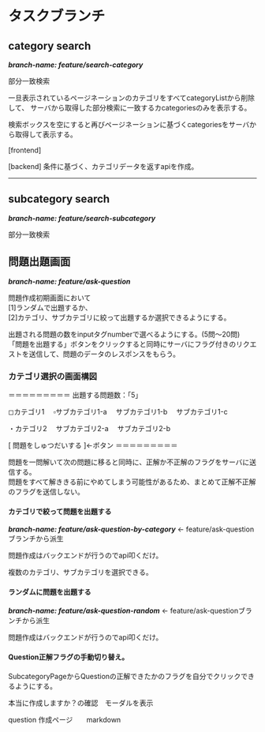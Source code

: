 # タスクブランチ


## category search
***branch-name: feature/search-category***

部分一致検索

一旦表示されているページネーションのカテゴリをすべてcategoryListから削除して、
サーバから取得した部分検索に一致するカcategoriesのみを表示する。

検索ボックスを空にすると再びページネーションに基づくcategoriesをサーバから取得して表示する。

[frontend]



[backend]
条件に基づく、カテゴリデータを返すapiを作成。

<hr/>

## subcategory search
***branch-name: feature/search-subcategory***

部分一致検索


## 問題出題画面
***branch-name: feature/ask-question***

問題作成初期画面において<br>
[1]ランダムで出題するか、<br>
[2]カテゴリ、サブカテゴリに絞って出題するか選択できるようにする。

出題される問題の数をinputタグnumberで選べるようにする。(5問〜20問)
<br>
「問題を出題する」ボタンをクリックすると同時にサーバにフラグ付きのリクエストを送信して、問題のデータのレスポンスをもらう。

### カテゴリ選択の画面構図

＝＝＝＝＝＝＝＝＝
出題する問題数：「5」

◻︎カテゴリ1
　▫️サブカテゴリ1-a
　サブカテゴリ1-b
　サブカテゴリ1-c

・カテゴリ2
　サブカテゴリ2-a
　サブカテゴリ2-b


[ 問題をしゅつだいする ]←ボタン
＝＝＝＝＝＝＝＝＝

問題を一問解いて次の問題に移ると同時に、正解か不正解のフラグをサーバに送信する。
<br>
問題をすべて解ききる前にやめてしまう可能性があるため、まとめて正解不正解のフラグを送信しない。

#### カテゴリで絞って問題を出題する
***branch-name: feature/ask-question-by-category***  ← feature/ask-questionブランチから派生

問題作成はバックエンドが行うのでapi叩くだけ。

複数のカテゴリ、サブカテゴリを選択できる。




#### ランダムに問題を出題する
***branch-name: feature/ask-question-random***  ← feature/ask-questionブランチから派生

問題作成はバックエンドが行うのでapi叩くだけ。

#### Question正解フラグの手動切り替え。

SubcategoryPageからQuestionの正解できたかのフラグを自分でクリックできるようにする。


本当に作成しますか？の確認　モーダルを表示

question 作成ページ　　markdown
